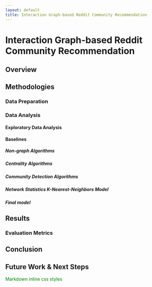 ```yaml
---
layout: default
title: Interaction Graph-based Reddit Community Recommendation
---
```

# Interaction Graph-based Reddit Community Recommendation
## Overview

## Methodologies
### Data Preparation

### Data Analysis

#### Exploratory Data Analysis

#### Baselines

##### Non-graph Algorithms

##### Centrality Algorithms

##### Community Detection Algorithms

##### Network Statistics K-Nearest-Neighbors Model

##### Final model

## Results

### Evaluation Metrics

## Conclusion

## Future Work & Next Steps

<div style="color:green">
    Markdown inline css styles
</div>

